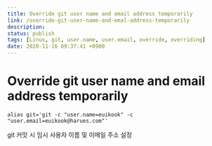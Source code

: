 ```yaml
---
title: Override git user name and email address temporarily
link: /override-git-user-name-and-emal-address-temporarily
description: 
status: publish
tags: [Linux, git, user.name, user.email, override, overriding]
date: 2020-11-16 09:37:41 +0900
---
```


# Override git user name and email address temporarily

```
alias git='git -c "user.name=euikook" -c "user.email=euikook@harues.com"'
```

git 커밋 시 임시 사용자 이름 및 이메일 주소 설정
